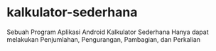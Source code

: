 # kalkulator-sederhana
Sebuah Program Aplikasi Android Kalkulator Sederhana
Hanya dapat melakukan Penjumlahan, Pengurangan, Pambagian, dan Perkalian
